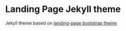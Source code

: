 # Landing Page Jekyll theme

Jekyll theme based on [landing-page bootstrap theme ](http://startbootstrap.com/templates/landing-page/)